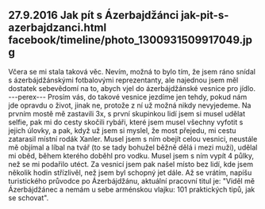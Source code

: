 27.9.2016
Jak pít s Ázerbajdžánci
jak-pit-s-azerbajdzanci.html
facebook/timeline/photo_1300931509917049.jpg
--------------

Včera se mi stala taková věc. Nevím, možná to bylo tím, že jsem ráno snídal s ázerbájdžánskými fotbalovými reprezentanty, ale najednou jsem měl dostatek sebevědomí na to, abych vjel do ázerbájdžánské vesnice pro jídlo.
---perex---
Prosím vás, do takové vesnice jezdíme jen tehdy, pokud nám jde opravdu o život, jinak ne, protože z ní už možná nikdy nevyjedeme. Na prvním mostě mě zastavili 3x, s první skupinkou lidí jsem si musel udělat selfie, pak mi do cesty skočili rybáři, které jsem musel všechny vyfotit s jejich úlovky, a pak, když už jsem si myslel, že most přejedu, mi cestu zatarasil místní rodák Xanler. Musel jsem s ním obejít celou vesnici, neustále mě objímal a líbal na tvář (to se tady bohužel běžně dělá i mezi muži), udělal mi oběd, během kterého doběhl pro vodku. Musel jsem s ním vypít 4 půlky, než se mi podařilo utéct. Za vesnicí jsem pak našel místo bez lidí, kde jsem několik hodin střízlivěl, než jsem byl schopný jet dále. Až se vrátím, napíšu turistického průvodce po Ázerbájdžánu, aktuální pracovní titul je: "Viděl mě Ázerbájdžánec a nemám u sebe arménskou vlajku: 101 praktických tipů, jak se schovat".
